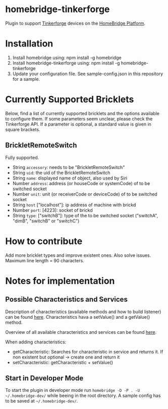 # homebridge-tinkerforge

Plugin to support [Tinkerforge](http://www.tinkerforge.com/en) devices on the [HomeBridge Platform](https://github.com/nfarina/homebridge).

# Installation

1. Install homebridge using: npm install -g homebridge
2. Install homebridge-tinkerforge using: npm install -g homebridge-tinkerforge
3. Update your configuration file. See sample-config.json in this repository for a sample.

# Currently Supported Bricklets

Below, find a list of currently supported bricklets and the options available to configure them. If some parameters seem unclear, please check the Tinkerforge API. If a parameter is optional, a standard value is given in square brackets.

## BrickletRemoteSwitch
Fully supported.

* String `accessory`: needs to be "BrickletRemoteSwitch"
* String `uid`: the uid of the BrickletRemoteSwitch
* String `name`: displayed name of object, also used by Siri
* Number `address`: address (or houseCode or systemCode) of to be switched socket
* Number `unit`: unit (or receiverCode or deviceCode) of to be switched socket
* String `host` ["localhost"]: ip address of machine with brickd
* Number `port`: [4223]: socket of brickd
* String `type`: ["switchB"]: type of the to be switched socket ("switchA", "dimB", "switchB" or "switchC")

# How to contribute

Add more bricklet types and improve existent ones. Also solve issues. Maximum line length = 90 characters.

# Notes for implementation

## Possible Characteristics and Services
Description of characteristics (available methods and how to build listener) can be found [here]( https://github.com/KhaosT/HAP-NodeJS/blob/master/lib/Characteristic.js). Characteristics hava a setValue() and a getValue() method.

Overview of all available characteristics and services can be found [here](https://github.com/KhaosT/HAP-NodeJS/blob/master/lib/gen/HomeKitTypes.js).

When adding characteristics:
* getCharacteristic: Searches for characteristic in service and returns it. If non existent but optional -> create one and return it
* setCharacteristic: getCharacteristic + setValue()

## Start in Developer Mode

To start the plugin in developer mode run `homebridge -D -P . -U ~/.homebridge-dev/` while beeing in the root directory. A sample config has to be saved at `~/.homebridge-dev/`.
